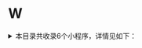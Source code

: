 # W
<details>
<summary>
本目录共收录6个小程序，详情见如下：
</summary>

- [万达广场](https://github.com/zirawell/R-Store/tree/main/Rule/QuanX/Adblock/Applet/Wechat/W/%E4%B8%87%E8%BE%BE%E5%B9%BF%E5%9C%BA)
- [万达电影+](https://github.com/zirawell/R-Store/tree/main/Rule/QuanX/Adblock/Applet/Wechat/W/%E4%B8%87%E8%BE%BE%E7%94%B5%E5%BD%B1%2B)
- [味全商城](https://github.com/zirawell/R-Store/tree/main/Rule/QuanX/Adblock/Applet/Wechat/W/%E5%91%B3%E5%85%A8%E5%95%86%E5%9F%8E)
- [微快递](https://github.com/zirawell/R-Store/tree/main/Rule/QuanX/Adblock/Applet/Wechat/W/%E5%BE%AE%E5%BF%AB%E9%80%92)
- [沃尔玛](https://github.com/zirawell/R-Store/tree/main/Rule/QuanX/Adblock/Applet/Wechat/W/%E6%B2%83%E5%B0%94%E7%8E%9B)
- [物微联](https://github.com/zirawell/R-Store/tree/main/Rule/QuanX/Adblock/Applet/Wechat/W/%E7%89%A9%E5%BE%AE%E8%81%94)

</details>